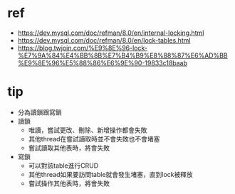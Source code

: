 # ref
- https://dev.mysql.com/doc/refman/8.0/en/internal-locking.html
- https://dev.mysql.com/doc/refman/8.0/en/lock-tables.html
- https://blog.twjoin.com/%E9%8E%96-lock-%E7%9A%84%E4%BB%8B%E7%B4%B9%E8%88%87%E6%AD%BB%E9%8E%96%E5%88%86%E6%9E%90-19833c18baab

# tip
- 分為讀鎖跟寫鎖
- 讀鎖
    - 唯讀，嘗試更改、刪除、新增操作都會失敗
    - 其他thread在嘗試讀取時並不會失敗也不會堵塞
    - 嘗試讀取其他表時，將會失敗
- 寫鎖
    - 可以對該table進行CRUD
    - 其他thread如果要訪問table就會發生堵塞，直到lock被釋放
    - 嘗試操作其他表時，將會失敗